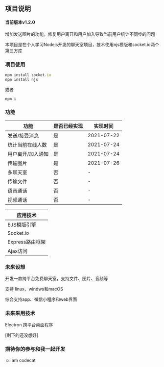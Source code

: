 ## 项目说明

#### 当前版本v1.2.0
增加发送图片的功能，修复用户离开和用户加入导致当前用户统计不同步的问题

本项目是在个人学习Nodejs开发的聊天室项目，技术使用njs模版和socket.io两个第三方库

### 项目使用

```js
npm install socket.io
npm install njs
```

或者

```js
npm i
```

### 功能

| 功能              | 是否已经实现 | 实现时间   |
| ----------------- | ------------ | ---------- |
| 发送/接受消息     | 是           | 2021-07-22 |
| 统计当前在线人数  | 是           | 2021-07-24 |
| 用户离开/加入通知 | 是           | 2021-07-24 |
| 传输图片          | 是           | 2021-07-26 |
| 多聊天室          | 否           | -          |
| 传输文件          | 否           | -          |
| 语音通话          | 否           | -          |
| 视频通话          | 否           | -          |

| 应用技术        |
| --------------- |
| EJS模版引擎     |
| Socket.io       |
| Express路由框架 |
| Ajax访问        |

### 未来设想

开发一款跨平台免费聊天室，支持文件、图片、音频等

支持 linux、windws和macOS

综合支持app、微信小程序和web界面

### 未来采用技术

Electron 跨平台桌面程序

[剩下的还没想好]

### 期待你的参与和我一起开发

☺️i am codecat
